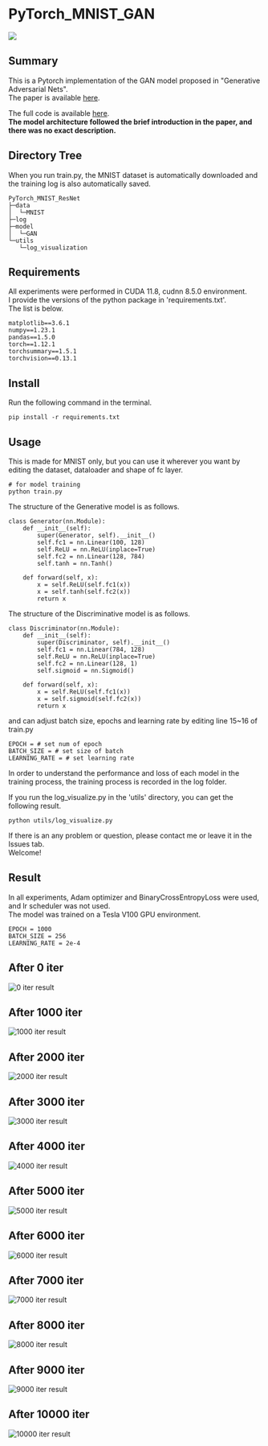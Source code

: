 # PyTorch_MNIST_GAN

![](https://img.shields.io/badge/license-MIT-green)

## Summary

This is a Pytorch implementation of the GAN model proposed in "Generative Adversarial Nets".  
The paper is available [here](https://arxiv.org/pdf/1406.2661.pdf).

The full code is available [here](https://arxiv.org/pdf/1406.2661.pdf "here").  
**The model architecture followed the brief introduction in the paper, and there was no exact description.**

## Directory Tree

When you run train.py, the MNIST dataset is automatically downloaded and the training log is also automatically saved.

```
PyTorch_MNIST_ResNet
├─data
│  └─MNIST
├─log
├─model
│  └─GAN
└─utils
   └─log_visualization
```

## Requirements

All experiments were performed in CUDA 11.8, cudnn 8.5.0 environment.  
I provide the versions of the python package in 'requirements.txt'.  
The list is below.

```
matplotlib==3.6.1
numpy==1.23.1
pandas==1.5.0
torch==1.12.1
torchsummary==1.5.1
torchvision==0.13.1
```

## Install

Run the following command in the terminal.

```
pip install -r requirements.txt
```

## Usage

This is made for MNIST only, but you can use it wherever you want by editing the dataset, dataloader and shape of fc layer.

```
# for model training
python train.py
```

The structure of the Generative model is as follows.

```
class Generator(nn.Module):
    def __init__(self):
        super(Generator, self).__init__()
        self.fc1 = nn.Linear(100, 128)
        self.ReLU = nn.ReLU(inplace=True)
        self.fc2 = nn.Linear(128, 784)
        self.tanh = nn.Tanh()

    def forward(self, x):
        x = self.ReLU(self.fc1(x))
        x = self.tanh(self.fc2(x))
        return x
```

The structure of the Discriminative model is as follows.

```
class Discriminator(nn.Module):
    def __init__(self):
        super(Discriminator, self).__init__()
        self.fc1 = nn.Linear(784, 128)
        self.ReLU = nn.ReLU(inplace=True)
        self.fc2 = nn.Linear(128, 1)
        self.sigmoid = nn.Sigmoid()

    def forward(self, x):
        x = self.ReLU(self.fc1(x))
        x = self.sigmoid(self.fc2(x))
        return x
```

and can adjust batch size, epochs and learning rate by editing line 15~16 of train.py

```
EPOCH = # set num of epoch
BATCH_SIZE = # set size of batch
LEARNING_RATE = # set learning rate
```

In order to understand the performance and loss of each model in the training process, the training process is recorded in the log folder.

If you run the log\_visualize.py in the 'utils' directory, you can get the following result.

```
python utils/log_visualize.py 
```

If there is an any problem or question, please contact me or leave it in the Issues tab.  
Welcome!

## Result

In all experiments, Adam optimizer and BinaryCrossEntropyLoss were used, and lr scheduler was not used.  
The model was trained on a Tesla V100 GPU environment.

```
EPOCH = 1000
BATCH_SIZE = 256
LEARNING_RATE = 2e-4
```

## After 0 iter
![0 iter result](https://user-images.githubusercontent.com/59161083/198069315-130d45d4-69f0-4e5b-b024-59d0c118f514.png)

## After 1000 iter
![1000 iter result](https://user-images.githubusercontent.com/59161083/198069329-5da8b61a-5202-44c6-b86a-13b55aa8bdfd.png)

## After 2000 iter
![2000 iter result](https://user-images.githubusercontent.com/59161083/198069344-744fc719-6724-4a68-8101-a42905a482df.png)

## After 3000 iter
![3000 iter result](https://user-images.githubusercontent.com/59161083/198069358-936b23ee-ca97-4a10-aa42-b1f411c0526e.png)

## After 4000 iter
![4000 iter result](https://user-images.githubusercontent.com/59161083/198069370-f9c9342c-c2ba-44a5-94e6-d96e6ac027b9.png)

## After 5000 iter
![5000 iter result](https://user-images.githubusercontent.com/59161083/198069381-66e0c2c2-1b5f-401d-9a99-bf997fc63bab.png)

## After 6000 iter
![6000 iter result](https://user-images.githubusercontent.com/59161083/198069392-814c9d61-3160-4729-b4db-691736652e8c.png)

## After 7000 iter
![7000 iter result](https://user-images.githubusercontent.com/59161083/198069400-a537e134-514b-4c13-b175-ede5b95f87c1.png)

## After 8000 iter
![8000 iter result](https://user-images.githubusercontent.com/59161083/198069425-0a6f94a0-3667-45c5-a0f2-96d0fac63e77.png)

## After 9000 iter
![9000 iter result](https://user-images.githubusercontent.com/59161083/198069544-0082008f-d46a-412d-8132-4e9643caa2c4.png)

## After 10000 iter
![10000 iter result](https://user-images.githubusercontent.com/59161083/198069485-d0ccccc3-f4d8-41ed-a310-a3742cd69895.png)
